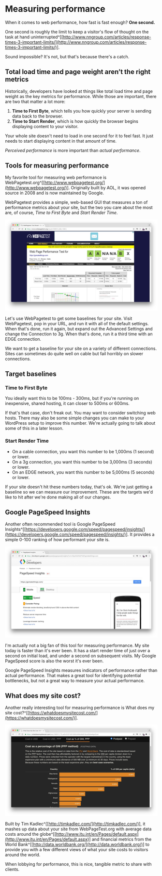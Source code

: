 
# Measuring performance

When it comes to web performance, how fast is fast enough? **One second.**

One second is roughly the limit to keep a visitor's flow of thought on the task at hand uninterrupted^[[http://www.nngroup.com/articles/response-times-3-important-limits/](http://www.nngroup.com/articles/response-times-3-important-limits/)].

Sound impossible? It's not, but that's because there's a catch.

## Total load time and page weight aren’t the right metrics

Historically, developers have looked at things like total load time and page weight as the key metrics for performance. While those are important, there are two that matter a lot more:

1. **Time to First Byte**, which tells you how quickly your server is sending data back to the browser.
2. **Time to Start Render**, which is how quickly the browser begins displaying content to your visitor.

Your whole site doesn't need to load in one second for it to feel fast. It just needs to start displaying content in that amount of time.

*Perceived performance* is more important than *actual performance*.

## Tools for measuring performance

My favorite tool for measuring web performance is WebPagetest.org^[[http://www.webpagetest.org/](http://www.webpagetest.org/)]. Originally built by AOL, it was opened source in 2008 and is now maintained by Google.

WebPagetest provides a simple, web-based GUI that measures a ton of performance metrics about your site, but the two you care about the most are, of course, *Time to First Byte* and *Start Render Time*.

![A report from WebPagetest.org](img/web-page-test.jpg)

Let's use WebPagetest to get some baselines for your site. Visit WebPagetest, pop in your URL, and run it with all of the default settings. When that's done, run it again, but expand out the Advanced Settings and change the Connection to 3g. When that's done, run it a third time with an EDGE connection.

We want to get a baseline for your site on a variety of different connections. Sites can sometimes do quite well on cable but fail horribly on slower connections.

## Target baselines

### Time to First Byte

You ideally want this to be 100ms - 300ms, but if you're running on inexpensive, shared hosting, it can closer to 500ms or 600ms.

If that's that case, don't freak out. You may want to consider switching web hosts. There may also be some simple changes you can make to your WordPress setup to improve this number. We're actually going to talk about some of this in a later lesson.

### Start Render Time

- On a cable connection, you want this number to be 1,000ms (1 second) or lower.
- On a 3g connection, you want this number to be 3,000ms (3 seconds) or lower.
- On an EDGE network, you want this number to be 5,000ms (5 seconds) or lower.

If your site doesn't hit these numbers today, that's ok. We're just getting a baseline so we can measure our improvement. These are the targets we'd like to hit after we're done making all of our changes.

## Google PageSpeed Insights

Another often recommended tool is Google PageSpeed Insights^[[https://developers.google.com/speed/pagespeed/insights/](https://developers.google.com/speed/pagespeed/insights/)]. It provides a simple 0-100 ranking of how performant your site is.

![A report from Google PageSpeed Insights](img/google-pagespeed-insights.jpg)

I'm actually not a big fan of this tool for measuring performance. My site today is faster than it's ever been. It has a start render time of just over a second on initial load, and under a second on subsequent visits. My Google PageSpeed score is also the worst it's ever been.

Google PageSpeed Insights measures indicators of performance rather than actual performance. That makes a great tool for identifying potential bottlenecks, but not a great way to measure your actual performance.

## What does my site cost?

Another really interesting tool for measuring performance is What does my site cost?^[[https://whatdoesmysitecost.com/](https://whatdoesmysitecost.com/)].

![A report from "What does my site cost?"](img/what-does-my-site-cost.jpg)

Built by Tim Kadlec^[[http://timkadlec.com/](http://timkadlec.com/)], it mashes up data about your site from WebPageTest.org with average data costs around the globe^[[http://www.itu.int/en/Pages/default.aspx](http://www.itu.int/en/Pages/default.aspx)] and financial metrics from the World Bank^[[http://data.worldbank.org/](http://data.worldbank.org/)] to provide you with a few different views of what your site costs to visitors around the world.

When lobbying for performance, this is nice, tangible metric to share with clients.
